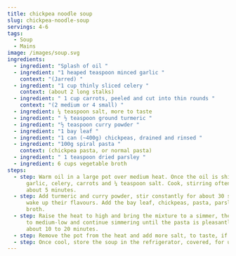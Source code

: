 ```yaml
---
title: chickpea noodle soup
slug: chickpea-noodle-soup
servings: 4-6
tags:
  - Soup
  - Mains
image: /images/soup.svg
ingredients:
  - ingredient: "Splash of oil "
  - ingredient: "1 heaped teaspoon minced garlic "
    context: "(Jarred) "
  - ingredient: "1 cup thinly sliced celery "
    context: (about 2 long stalks)
  - ingredient: " 1 cup carrots, peeled and cut into thin rounds "
    context: "(2 medium or 4 small) "
  - ingredient: ¼ teaspoon salt, more to taste
  - ingredient: " ½ teaspoon ground turmeric "
  - ingredient: "½ teaspoon curry powder "
  - ingredient: "1 bay leaf "
  - ingredient: "1 can (~400g) chickpeas, drained and rinsed "
  - ingredient: "100g spiral pasta "
    context: (chickpea pasta, or normal pasta)
  - ingredient: " 1 teaspoon dried parsley "
  - ingredient: 6 cups vegetable broth
steps:
  - step: Warm oil in a large pot over medium heat. Once the oil is shimmering, add
      garlic, celery, carrots and ¼ teaspoon salt. Cook, stirring often for
      about 5 minutes.
  - step: Add turmeric and curry powder, stir constantly for about 30 seconds to
      wake up their flavours. Add the bay leaf, chickpeas, pasta, parsley and
      broth.
  - step: Raise the heat to high and bring the mixture to a simmer, then reduce heat
      to medium-low and continue simmering until the pasta is pleasantly tender,
      about 10 to 20 minutes.
  - step: Remove the pot from the heat and add more salt, to taste, if necessary.
  - step: Once cool, store the soup in the refrigerator, covered, for up to 5 days.
---
```

